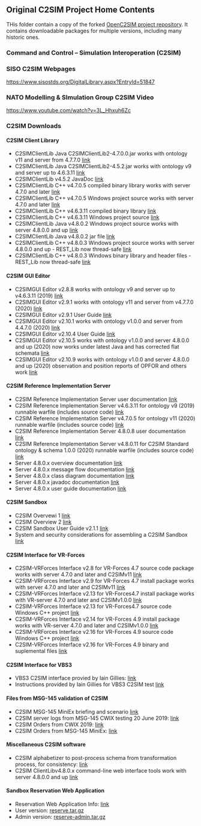 ## Original C2SIM Project Home Contents

THis folder contain a copy of the forked [OpenC2SIM project repository](https://github.com/OpenC2SIM/OpenC2SIM.github.io). It contains downloadable packages for multiple versions, including many historic ones.

### Command and Control – Simulation Interoperation (C2SIM)

### SISO C2SIM Webpages
https://www.sisostds.org/DigitalLibrary.aspx?EntryId=51847 

### NATO Modelling & SImulation Group C2SIM Video
https://www.youtube.com/watch?v=3L_Hhxuh6Zc

### C2SIM Downloads
#### C2SIM Client Library
- C2SIMClientLib Java C2SIMClientLib2-4.7.0.0.jar works with ontology v11 and server from 4.7.7.0 [link](C2SIMClientLib2-4.7.0.0.jar)
- C2SIMClientLib Java C2SIMClientLib2-4.5.2.jar works with ontology v9 and server up to 4.6.3.11 [link](C2SIMClientLib2-4.5.2.jar)
- C2SIMClientLib v4.5.2 JavaDoc [link](BMLClientLib_JavaDoc.zip)
- C2SIMClientLib C++ v4.7.0.5 compiled binary library works with server 4.7.0 and later [link](C%2B%2BC2SIMClientLibBinaryv4.7.0.5.zip)
- C2SIMClientLib C++ v4.7.0.5 Windows project source works with server 4.7.0 and later [link](C%2B%2BC2SIMClientLibv4.7.0.5.zip)
- C2SIMClientLib C++ v4.6.3.11 compiled binary library [link](C%2B%2BC2SIMClientLibBinaryv4.6.3.11.zip)
- C2SIMClientLib C++ v4.6.3.11 Windows project source [link](C%2B%2BC2SIMClientLibv4.6.3.11.zip)
- C2SIMClientLib Java v4.8.0.2 Windows project source works with server 4.8.0.0 and up [link](C2SIMClientLibv4.8.0.2.zip)
- C2SIMClientLib Java v4.8.0.2 jar file [link](C2SIMClientLibv4.8.0.2binary.zip)
- C2SIMClientLib C++ v4.8.0.3 Windows project source works with server 4.8.0.0 and up - REST_Lib now thread-safe [link](C%2B%2BC2SIMClientLibv4.8.0.3.zip)
- C2SIMClientLib C++ v4.8.0.3 Windows binary library and header files - REST_Lib now thread-safe [link](C%2B%2BC2SIMClientLibBinaryv4.8.0.3.zip) 

#### C2SIM GUI Editor
- C2SIMGUI Editor v2.8.8 works with ontology v9 and server up to v4.6.3.11 (2019) [link](downloads/C2SIMGUIv2.8.8.zip)
- C2SIMGUI Editor v2.9.1 works with ontology v11 and server from v4.7.7.0 (2020) [link](C2SIMGUIv2.9.1.zip)
- C2SIMGUI Editor v2.9.1 User Guide [link](C2SIMGUI_User_Guide_v2.9.1.pdf)
- C2SIMGUI Editor v2.10.1 works with ontology v1.0.0 and server from 4.4.7.0 (2020) [link](C2SIMGUIv2.10.1.zip)
- C2SIMGUI Editor v2.10.4 User Guide [link](C2SIMGUI_User_Guide_v2.10.4.pdf)
- C2SIMGUI Editor v2.10.5 works with ontology v1.0.0 and server 4.8.0.0 and up (2020) now works under latest Java and has corrected flat schemata [link](C2SIMGUIv2.10.5.zip)
- C2SIMGUI Editor v2.10.9 works with ontology v1.0.0 and server 4.8.0.0 and up (2020) observation and position reports of OPFOR and others work [link](C2SIMGUIv2.10.9.zip)

#### C2SIM Reference Implementation Server
- C2SIM Reference Implementation Server user documentation [link](C2SIM%20Server%20Reference%20Implementation%20Documentation%204.7.7.3.pdf)
- C2SIM Reference Implementation Server v4.6.3.11 for ontology v9 (2019) runnable warfile (includes source code) [link](BMLServer4.6.3.11.war.zip)
- C2SIM Reference Implementation Server v4.7.0.5 for ontology v11 (2020) runnable warfile (includes source code) [link](C2SIMServer%23%234.7.0.5.war)
- C2SIM Reference Implementation Server 4.8.0.8 user documentation [link](C2SIM%20Server%20Reference%20Implementation%20Documentation%204.7.7.3.pdf)
- C2SIM Reference Implementation Server v4.8.0.11 for C2SIM Standard ontology & schema 1.0.0 (2020) runnable warfile (includes source code) [link](C2SIMServer%23%234.8.0.11.war)
- Server 4.8.0.x overview documentation [link](MSCOE_Server-22May.pdf)
- Server 4.8.0.x message flow documentation [link](C2SIM%20Server%20Message%20Flow_20200325.pdf)
- Server 4.8.0.x class diagram documentation [link](C2SIM_Server_UML.pdf)
- Server 4.8.0.x javadoc documentation [link](C2SIMClientLib_JavaDoc.zip)
- Server 4.8.0.x user guide documentation [link](C2SIM%20Server%20Reference%20Implementation%20Documentation%204.8.0.X%20.pdf)

#### C2SIM Sandbox
- C2SIM Overvewi 1 [link](C2SIMoverview2%2Cpdf.pdf)
- C2SIM Overview 2 [link](C2SIM-Overview1.pdf)
- C2SIM Sandbox User Guide v2.1.1 [link](C2SIM%20SandBox%20User%20Guide%20v2.1.1.pdf)
- System and security considerations for assembling a C2SIM Sandbox [link](AssemblingC2SIMSandbox.pdf)

#### C2SIM Interface for VR-Forces
- C2SIM-VRForces Interface v2.8 for VR-Forces 4.7 source code package works with server 4.7.0 and later and C2SIMv11 [link](c2simVRFinterfacev2.8.zip)
- C2SIM-VRForces Interface v2.9 for VR-Forces 4.7 install package works with server 4.7.0 and later and C2SIMv11 [link](Install-C2SIM-VRFv2.9.zip)
- C2SIM-VRForces Interface v2.13 for VR-Forces4.7 install package works with VR-server 4.7.0 and later and C2SIMv1.0.0 [link](Install-C2SIM-VRFv2.13.zip)
- C2SIM-VRForces Interface v2.13 for VR-Forces4.7 source code Windows C++ project [link](c2simVRFinterfacev2.13.zip)
- C2SIM-VRForces Interface v2.14 for VR-Forces 4.9 install package works with VR-server 4.7.0 and later and C2SIMv1.0.0 [link](Install-C2SIM-VRFv2.14.zip)
- C2SIM-VRForces Interface v2.16 for VR-Forces 4.9 source code Windows C++ project [link](c2simVRFinterfacev2.16.zip)
- C2SIM-VRForces Interface v2.16 for VR-Forces 4.9 binary and suplemental files [link](Install-C2SIM-VRFv2.16.zip)

#### C2SIM Interface for VBS3
- VBS3 C2SIM interface provied by Iain Gillies:
    [link](VBS3_C2Sim.zip)
- Instructions provided by Iain Gillies for VBS3 C2SIM test
    [link](c2sim-test.Intro.zip)

#### Files from MSG-145 validation of C2SIM
- C2SIM MSG-145 MiniEx briefing and scenario [link](C2SIM_CAX_Forum_2019.pdf)
- C2SIM server logs from MSG-145 CWIX testing 20 June 2019:
    [link](MSG-145_CWIX2019_serverlogs.zip)
- C2SIM Orders from CWIX 2019:
    [link](OrdersCWIX2019-rev1.zip)
- C2SIM Orders from MSG-145 MiniEx:
    [link](OrdersMiniEx.zip)

#### Miscellaneous C2SIM software
- C2SIM alphabetizer to post-process schema from transformation process, for consistency: 
     [link](C2SIMAlphabetize1.0.0beta.zip)
- C2SIM ClientLibv4.8.0.x command-line web interface tools work with server 4.8.0.0 and up [link](C2SIMClientLib-command-line.zip)

#### Sandbox Reservation Web Application
- Reservation Web Application Info: [link](https://github.com/OpenC2SIM/OpenC2SIM.github.io/raw/master/C2SIM%20Sandbox%20Reservation%20System%20Info.pdf)
- User version: [reserve.tar.gz](https://github.com/OpenC2SIM/OpenC2SIM.github.io/raw/master/reserve.tar.gz)
- Admin version: [reserve-admin.tar.gz](https://github.com/OpenC2SIM/OpenC2SIM.github.io/raw/master/reserve-admin.tar.gz)
